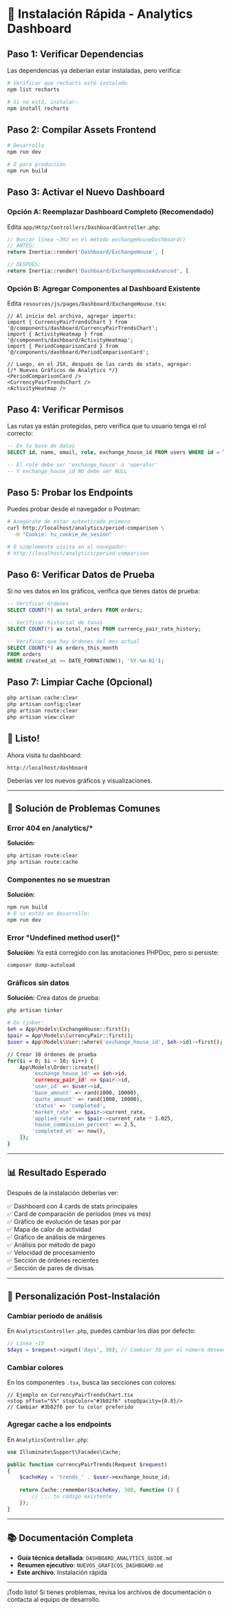# 🚀 Instalación Rápida - Analytics Dashboard

## Paso 1: Verificar Dependencias

Las dependencias ya deberían estar instaladas, pero verifica:

```bash
# Verificar que recharts esté instalado
npm list recharts

# Si no está, instalar:
npm install recharts
```

## Paso 2: Compilar Assets Frontend

```bash
# Desarrollo
npm run dev

# O para producción
npm run build
```

## Paso 3: Activar el Nuevo Dashboard

### Opción A: Reemplazar Dashboard Completo (Recomendado)

Edita `app/Http/Controllers/DashboardController.php`:

```php
// Buscar línea ~392 en el método exchangeHouseDashboard()
// ANTES:
return Inertia::render('Dashboard/ExchangeHouse', [

// DESPUÉS:
return Inertia::render('Dashboard/ExchangeHouseAdvanced', [
```

### Opción B: Agregar Componentes al Dashboard Existente

Edita `resources/js/pages/Dashboard/ExchangeHouse.tsx`:

```tsx
// Al inicio del archivo, agregar imports:
import { CurrencyPairTrendsChart } from '@/components/dashboard/CurrencyPairTrendsChart';
import { ActivityHeatmap } from '@/components/dashboard/ActivityHeatmap';
import { PeriodComparisonCard } from '@/components/dashboard/PeriodComparisonCard';

// Luego, en el JSX, después de las cards de stats, agregar:
{/* Nuevos Gráficos de Analytics */}
<PeriodComparisonCard />
<CurrencyPairTrendsChart />
<ActivityHeatmap />
```

## Paso 4: Verificar Permisos

Las rutas ya están protegidas, pero verifica que tu usuario tenga el rol correcto:

```sql
-- En tu base de datos
SELECT id, name, email, role, exchange_house_id FROM users WHERE id = TU_USER_ID;

-- El role debe ser 'exchange_house' o 'operator'
-- Y exchange_house_id NO debe ser NULL
```

## Paso 5: Probar los Endpoints

Puedes probar desde el navegador o Postman:

```bash
# Asegúrate de estar autenticado primero
curl http://localhost/analytics/period-comparison \
  -H "Cookie: tu_cookie_de_sesion"

# O simplemente visita en el navegador:
# http://localhost/analytics/period-comparison
```

## Paso 6: Verificar Datos de Prueba

Si no ves datos en los gráficos, verifica que tienes datos de prueba:

```sql
-- Verificar órdenes
SELECT COUNT(*) as total_orders FROM orders;

-- Verificar historial de tasas
SELECT COUNT(*) as total_rates FROM currency_pair_rate_history;

-- Verificar que hay órdenes del mes actual
SELECT COUNT(*) as orders_this_month 
FROM orders 
WHERE created_at >= DATE_FORMAT(NOW(), '%Y-%m-01');
```

## Paso 7: Limpiar Cache (Opcional)

```bash
php artisan cache:clear
php artisan config:clear
php artisan route:clear
php artisan view:clear
```

## 🎉 Listo!

Ahora visita tu dashboard:

```
http://localhost/dashboard
```

Deberías ver los nuevos gráficos y visualizaciones.

---

## 🐛 Solución de Problemas Comunes

### Error 404 en /analytics/*

**Solución:**
```bash
php artisan route:clear
php artisan route:cache
```

### Componentes no se muestran

**Solución:**
```bash
npm run build
# O si estás en desarrollo:
npm run dev
```

### Error "Undefined method user()"

**Solución:** Ya está corregido con las anotaciones PHPDoc, pero si persiste:
```bash
composer dump-autoload
```

### Gráficos sin datos

**Solución:** Crea datos de prueba:
```bash
php artisan tinker

# En tinker:
$eh = App\Models\ExchangeHouse::first();
$pair = App\Models\CurrencyPair::first();
$user = App\Models\User::where('exchange_house_id', $eh->id)->first();

// Crear 10 órdenes de prueba
for($i = 0; $i < 10; $i++) {
    App\Models\Order::create([
        'exchange_house_id' => $eh->id,
        'currency_pair_id' => $pair->id,
        'user_id' => $user->id,
        'base_amount' => rand(1000, 10000),
        'quote_amount' => rand(1000, 10000),
        'status' => 'completed',
        'market_rate' => $pair->current_rate,
        'applied_rate' => $pair->current_rate * 1.025,
        'house_commission_percent' => 2.5,
        'completed_at' => now(),
    ]);
}
```

---

## 📊 Resultado Esperado

Después de la instalación deberías ver:

✅ Dashboard con 4 cards de stats principales  
✅ Card de comparación de períodos (mes vs mes)  
✅ Gráfico de evolución de tasas por par  
✅ Mapa de calor de actividad  
✅ Gráfico de análisis de márgenes  
✅ Análisis por método de pago  
✅ Velocidad de procesamiento  
✅ Sección de órdenes recientes  
✅ Sección de pares de divisas  

---

## 🔧 Personalización Post-Instalación

### Cambiar período de análisis

En `AnalyticsController.php`, puedes cambiar los días por defecto:

```php
// Línea ~15
$days = $request->input('days', 30); // Cambiar 30 por el número deseado
```

### Cambiar colores

En los componentes `.tsx`, busca las secciones con colores:

```tsx
// Ejemplo en CurrencyPairTrendsChart.tsx
<stop offset="5%" stopColor="#3b82f6" stopOpacity={0.8}/>
// Cambiar #3b82f6 por tu color preferido
```

### Agregar cache a los endpoints

En `AnalyticsController.php`:

```php
use Illuminate\Support\Facades\Cache;

public function currencyPairTrends(Request $request)
{
    $cacheKey = 'trends_' . $user->exchange_house_id;
    
    return Cache::remember($cacheKey, 300, function () {
        // ... tu código existente
    });
}
```

---

## 📚 Documentación Completa

- **Guía técnica detallada**: `DASHBOARD_ANALYTICS_GUIDE.md`
- **Resumen ejecutivo**: `NUEVOS_GRAFICOS_DASHBOARD.md`
- **Este archivo**: Instalación rápida

---

¡Todo listo! Si tienes problemas, revisa los archivos de documentación o contacta al equipo de desarrollo.
